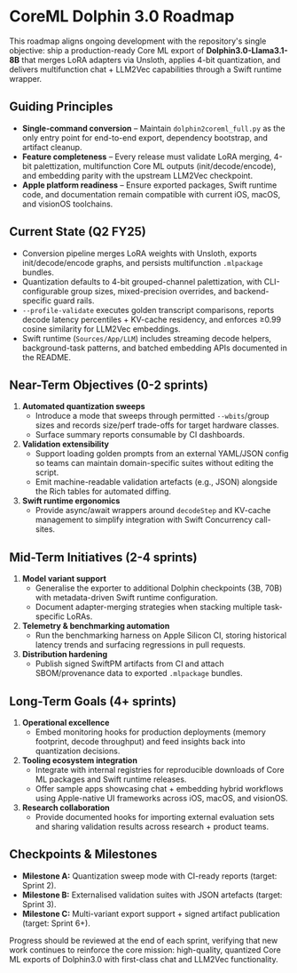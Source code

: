 # CoreML Dolphin 3.0 Roadmap

This roadmap aligns ongoing development with the repository's single objective:
ship a production-ready Core ML export of **Dolphin3.0-Llama3.1-8B** that merges
LoRA adapters via Unsloth, applies 4-bit quantization, and delivers multifunction
chat + LLM2Vec capabilities through a Swift runtime wrapper.

## Guiding Principles

- **Single-command conversion** – Maintain `dolphin2coreml_full.py` as the only
  entry point for end-to-end export, dependency bootstrap, and artifact cleanup.
- **Feature completeness** – Every release must validate LoRA merging, 4-bit
  palettization, multifunction Core ML outputs (init/decode/encode), and
  embedding parity with the upstream LLM2Vec checkpoint.
- **Apple platform readiness** – Ensure exported packages, Swift runtime code,
  and documentation remain compatible with current iOS, macOS, and visionOS
  toolchains.

## Current State (Q2 FY25)

- Conversion pipeline merges LoRA weights with Unsloth, exports
  init/decode/encode graphs, and persists multifunction `.mlpackage` bundles.
- Quantization defaults to 4-bit grouped-channel palettization, with
  CLI-configurable group sizes, mixed-precision overrides, and backend-specific
  guard rails.
- `--profile-validate` executes golden transcript comparisons, reports decode
  latency percentiles + KV-cache residency, and enforces ≥0.99 cosine similarity
  for LLM2Vec embeddings.
- Swift runtime (`Sources/App/LLM`) includes streaming decode helpers,
  background-task patterns, and batched embedding APIs documented in the README.

## Near-Term Objectives (0-2 sprints)

1. **Automated quantization sweeps**
   - Introduce a mode that sweeps through permitted `--wbits`/group sizes and
     records size/perf trade-offs for target hardware classes.
   - Surface summary reports consumable by CI dashboards.
2. **Validation extensibility**
   - Support loading golden prompts from an external YAML/JSON config so teams
     can maintain domain-specific suites without editing the script.
   - Emit machine-readable validation artefacts (e.g., JSON) alongside the Rich
     tables for automated diffing.
3. **Swift runtime ergonomics**
   - Provide async/await wrappers around `decodeStep` and KV-cache management to
     simplify integration with Swift Concurrency call-sites.

## Mid-Term Initiatives (2-4 sprints)

1. **Model variant support**
   - Generalise the exporter to additional Dolphin checkpoints (3B, 70B) with
     metadata-driven Swift runtime configuration.
   - Document adapter-merging strategies when stacking multiple task-specific
     LoRAs.
2. **Telemetry & benchmarking automation**
   - Run the benchmarking harness on Apple Silicon CI, storing historical
     latency trends and surfacing regressions in pull requests.
3. **Distribution hardening**
   - Publish signed SwiftPM artifacts from CI and attach SBOM/provenance data to
     exported `.mlpackage` bundles.

## Long-Term Goals (4+ sprints)

1. **Operational excellence**
   - Embed monitoring hooks for production deployments (memory footprint,
     decode throughput) and feed insights back into quantization decisions.
2. **Tooling ecosystem integration**
   - Integrate with internal registries for reproducible downloads of Core ML
     packages and Swift runtime releases.
   - Offer sample apps showcasing chat + embedding hybrid workflows using
     Apple-native UI frameworks across iOS, macOS, and visionOS.
3. **Research collaboration**
   - Provide documented hooks for importing external evaluation sets and sharing
     validation results across research + product teams.

## Checkpoints & Milestones

- **Milestone A:** Quantization sweep mode with CI-ready reports (target:
  Sprint 2).
- **Milestone B:** Externalised validation suites with JSON artefacts (target:
  Sprint 3).
- **Milestone C:** Multi-variant export support + signed artifact publication
  (target: Sprint 6+).

Progress should be reviewed at the end of each sprint, verifying that new work
continues to reinforce the core mission: high-quality, quantized Core ML exports
of Dolphin3.0 with first-class chat and LLM2Vec functionality.
